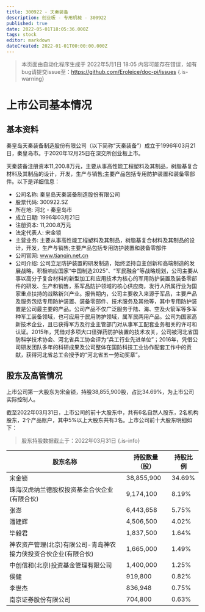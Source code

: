 ```yaml
---
title: 300922 - 天秦装备
description: 创业板 - 专用机械 - 300922
published: true
date: 2022-05-01T18:05:36.000Z
tags: stock
editor: markdown
dateCreated: 2022-01-01T00:00:00.000Z
---
```


> 本页面由自动化程序生成于 2022年5月1日 18:05
> 内容可能存在错误，如有bug请提交issue至：https://github.com/Eroleice/doc-pi/issues
{.is-warning}

# 上市公司基本情况

## 基本资料

秦皇岛天秦装备制造股份有限公司（以下简称“天秦装备”）成立于1996年03月21日，秦皇岛市。于2020年12月25日在深交所创业板上市。

天秦装备注册资本11,200.8万元，主要从事高性能工程塑料及其制品，树脂基复合材料及其制品的设计，开发，生产与销售;主要产品包括专用防护装置和装备零部件。以下是详细信息：

- 公司名称: 秦皇岛天秦装备制造股份有限公司
- 股票代码: 300922.SZ
- 所在地: 河北 - 秦皇岛市
- 成立日期: 1996年03月21日
- 注册资本: 11,200.8万元
- 法定代表人: 宋金锁
- 主营业务: 主要从事高性能工程塑料及其制品，树脂基复合材料及其制品的设计，开发，生产与销售;主要产品包括专用防护装置和装备零部件
- 公司官网: www.tianqin.net.cn
- 公司介绍: 公司立足防护装置的研发制造，始终坚持自主创新和高端制造的发展战略，积极响应国家“中国制造2025”、“军民融合”等战略规划，公司主要从事以高分子复合材料的新型加工和应用技术为核心的军用防护装置及装备零部件的研发、生产和销售，系军品防护领域的核心供应商，发行人所属行业为国家重点扶持的战略新兴产业。报告期内，公司主要收入来源于军品，主要产品及服务包括专用防护装置、装备零部件、技术服务及其他等，其中专用防护装置是公司最主要的产品。公司产品不仅广泛服务于陆、海、空及火箭军等多军种军工装备领域，也可应用于民用防护领域，属军民两用产品。公司为国家高新技术企业，且已获得军方及行业主管部门对从事军工配套业务相关的许可和认证。2015年，凭借对多项大口径弹药防护装置的技术攻关，公司被河北省国防科学技术协会、河北省兵工协会评为“兵工行业先进单位”；2016年，凭借公司研发团队多年的科研成果及公司整体在国防科技工业协作配套工作中的贡献，获得河北省总工会授予的“河北省五一劳动奖章”。


## 股东及高管情况

上市公司第一大股东为宋金锁，持股38,855,900股，占比34.69%，为上市公司实际控制人。

截至2022年03月31日，上市公司的前十大股东中，共有6名自然人股东，2名机构股东，2个产品账户，其中5%以上大股东共有3名。上市公司前十大股东明细如下：

> 股东持股数据截止于：2022年03月31日
{.is-info}

| 股东名称 | 持股数量（股） | 持股比例 |
| --- | --- | --- |
| 宋金锁 | 38,855,900 | 34.69% |
| 珠海汉虎纳兰德股权投资基金合伙企业(有限合伙) | 9,174,100 | 8.19% |
| 张澎 | 6,443,658 | 5.75% |
| 潘建辉 | 4,506,500 | 4.02% |
| 毕毅君 | 1,837,500 | 1.64% |
| 神农资产管理(北京)有限公司-青岛神农接力侠投资合伙企业(有限合伙) | 1,665,000 | 1.49% |
| 中创信和(北京)投资基金管理有限公司 | 1,400,000 | 1.25% |
| 侯健 | 919,800 | 0.82% |
| 李世杰 | 836,948 | 0.75% |
| 南京证券股份有限公司 | 704,800 | 0.63% |




